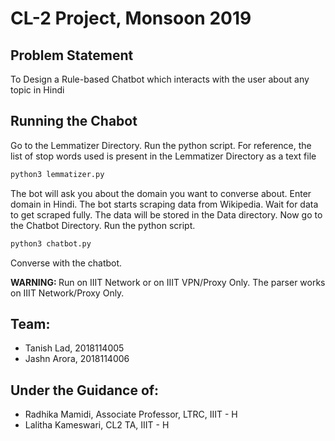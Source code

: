 
# CL-2 Project, Monsoon 2019

## Problem Statement
To Design a Rule-based Chatbot which interacts with the user about any topic in Hindi

## Running the Chabot

Go to the Lemmatizer Directory. Run the python script. For reference, the list of stop words used is present in the Lemmatizer Directory as a text file

```python
python3 lemmatizer.py
```
The bot will ask you about the domain you want to converse about. Enter domain in Hindi.
The bot starts scraping data from Wikipedia. Wait for data to get scraped fully.
The data will be stored in the Data directory.
Now go to the Chatbot Directory. Run the python script.

```python
python3 chatbot.py
```
Converse with the chatbot.


<b> WARNING: </b> Run on IIIT Network or on IIIT VPN/Proxy Only. The parser works on IIIT Network/Proxy Only.


## Team:
<ul>
    <li> Tanish Lad, 2018114005 </li>
    <li> Jashn Arora, 2018114006 </li>
</ul>

## Under the Guidance of:
<ul>
    <li> Radhika Mamidi, Associate Professor, LTRC, IIIT - H </li>
    <li> Lalitha Kameswari, CL2 TA, IIIT - H </li>
</ul>
